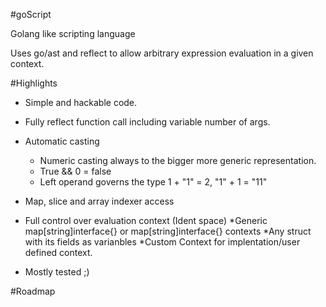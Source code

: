 #goScript

Golang like scripting language

Uses go/ast and reflect to allow arbitrary expression evaluation
in a given context.

#Highlights

* Simple and hackable code.

* Fully reflect function call including variable number of args.

* Automatic casting
  * Numeric casting  always to the bigger more generic representation.
  * True && 0 = false
  * Left operand governs the type 1 + "1" = 2,  "1" + 1 = "11"

* Map, slice and array indexer access

* Full control over evaluation context (Ident space)
  *Generic map[string]interface{} or map[string]interface{} contexts
  *Any struct with its fields as varianbles
  *Custom Context for implentation/user defined context.

* Mostly tested ;)

#Roadmap
